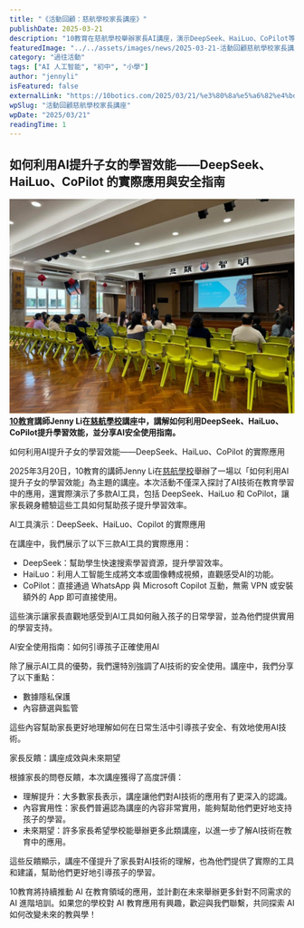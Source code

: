 ```yaml
---
title: "《活動回顧：慈航學校家長講座》"
publishDate: 2025-03-21
description: "10教育在慈航學校舉辦家長AI講座，演示DeepSeek、HaiLuo、CoPilot等AI工具實際應用，傳授如何利用AI提升子女學習效能與安全使用指南。"
featuredImage: "../../assets/images/news/2025-03-21-活動回顧慈航學校家長講座/image1.jpeg"
category: "過往活動"
tags: ["AI 人工智能", "初中", "小學"]
author: "jennyli"
isFeatured: false
externalLink: "https://10botics.com/2025/03/21/%e3%80%8a%e5%a6%82%e4%bd%95%e5%88%a9%e7%94%a8ai%e6%8f%90%e5%8d%87%e5%ad%b8%e7%bf%92%e6%95%88%e8%83%bd%e3%80%8b/"
wpSlug: "活動回顧慈航學校家長講座"
wpDate: "2025/03/21"
readingTime: 1
---
```


## 如何利用AI提升子女的學習效能——DeepSeek、HaiLuo、CoPilot 的實際應用與安全指南

![](../../assets/images/news/2025-03-21-活動回顧慈航學校家長講座/image2.jpeg)**[10教育](/)講師Jenny Li在[慈航學校](https://www.chihang.edu.hk/)講座中，講解如何利用DeepSeek、HaiLuo、CoPilot提升學習效能，並分享AI安全使用指南。**

如何利用AI提升子女的學習效能——DeepSeek、HaiLuo、CoPilot 的實際應用

2025年3月20日，10教育的講師Jenny Li在[慈航學校](https://www.chihang.edu.hk/)舉辦了一場以「如何利用AI提升子女的學習效能」為主題的講座。本次活動不僅深入探討了AI技術在教育學習中的應用，還實際演示了多款AI工具，包括 DeepSeek、HaiLuo 和 CoPilot，讓家長親身體驗這些工具如何幫助孩子提升學習效率。

AI工具演示：DeepSeek、HaiLuo、Copilot 的實際應用

在講座中，我們展示了以下三款AI工具的實際應用：

- DeepSeek：幫助學生快速搜索學習資源，提升學習效率。
- HaiLuo：利用人工智能生成將文本或圖像轉成視頻，直觀感受AI的功能。
- CoPilot：直接通過 WhatsApp 與 Microsoft Copilot 互動，無需 VPN 或安裝額外的 App 即可直接使用。

這些演示讓家長直觀地感受到AI工具如何融入孩子的日常學習，並為他們提供實用的學習支持。

AI安全使用指南：如何引導孩子正確使用AI

除了展示AI工具的優勢，我們還特別強調了AI技術的安全使用。講座中，我們分享了以下重點：

- 數據隱私保護
- 內容篩選與監管

這些內容幫助家長更好地理解如何在日常生活中引導孩子安全、有效地使用AI技術。

家長反饋：講座成效與未來期望

根據家長的問卷反饋，本次講座獲得了高度評價：

- 理解提升：大多數家長表示，講座讓他們對AI技術的應用有了更深入的認識。
- 內容實用性：家長們普遍認為講座的內容非常實用，能夠幫助他們更好地支持孩子的學習。
- 未來期望：許多家長希望學校能舉辦更多此類講座，以進一步了解AI技術在教育中的應用。

這些反饋顯示，講座不僅提升了家長對AI技術的理解，也為他們提供了實際的工具和建議，幫助他們更好地引導孩子的學習。

10教育將持續推動 AI 在教育領域的應用，並計劃在未來舉辦更多針對不同需求的 AI 進階培訓。如果您的學校對 AI 教育應用有興趣，歡迎與我們聯繫，共同探索 AI 如何改變未來的教與學！
